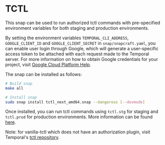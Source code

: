 # TCTL

This snap can be used to run authorized tctl commands with pre-specified
environment variables for both staging and production environments.

By setting the environment variables `TEMPORAL_CLI_ADDRESS`, `GOOGLE_CLIENT_ID`
and `GOOGLE_CLIENT_SECRET` in `snap/snapcraft.yaml`, you can enable user login
through Google, which will generate a user-specific access token to be attached
with each request made to the Temporal server. For more information on how to
obtain Google credentials for your project, visit
[Google Cloud Platform Help](https://support.google.com/cloud/answer/6158849?hl=en#zippy=%2Cnative-applications%2Cdesktop-apps).

The snap can be installed as follows:

```bash
# Build snap
make all

# Install snap
sudo snap install tctl_next_amd64.snap --dangerous [--devmode]
```

Once installed, you can run tctl commands using `tctl.stg` for staging and
`tctl.prod` for production environments. More information can be found
[here](../docs/tctl/howtos/basic-operations.md).

Note: for vanilla-tctl which does not have an authorization plugin, visit
Temporal's [tctl repository](https://github.com/temporalio/tctl).
